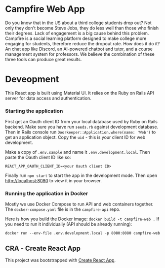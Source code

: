 # Campfire Web App
Do you know that in the US about a third college students drop out? Not only they don't become Steve Jobs, they do less well than those who finish their degrees. Lack of engagement is a big cause behind this problem. Campfire is a social learning platform designed to make college more engaging for students, therefore reduce the dropout rate. How does it do it? An chat app like Discord, an AI-powered chatbot and tutor, and a course management system for professors. We believe the combination of these three tools can produce great results.

# Deveopment
This React app is built using Material UI. It relies on the Ruby on Rails API server for data access and authentication.

### Starting the application
First get an Oauth client ID from your local database used by Ruby on Rails backend. Make sure you have run `seeds.rb` against development database. Then in Rails console run `Doorkeeper::Application.where(name: 'Web')` to get an application object. Copy the `uid` - this is your client ID for web development.

Make a copy of `.env.sample` and name it `.env.development.local`. Then paste the Oauth client ID like so:
```
REACT_APP_OAUTH_CLIENT_ID=<your Oauth client ID>
```

Finally run `npm start` to start the app in the development mode. Then open [http://localhost:8080](http://localhost:8080) to view it in your browser.

### Running the application in Docker
Mostly we use Docker Compose to run API and web containers together. The `docker-compose.yaml` file is in the `campfire-api` repo.

Here is how you build the Docker image: `docker build -t campfire-web .`
If you need to run it individually (API should be already running):
```
docker run --env-file .env.development.local -p 8080:8080 campfire-web
```

## CRA - Create React App

This project was bootstrapped with [Create React App](https://github.com/facebook/create-react-app).

